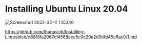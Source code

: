 # Installing Ubuntu Linux 20.04
![Screenshot 2022-02-11 145040](https://user-images.githubusercontent.com/55657279/153555414-72f3999b-77d7-4e12-9124-9cdc6f59b3fb.png)

https://github.com/thanasinb/Installing-Linux/blob/c68f8fa2067cf4568eec5c0c29a2d9dfd45e6ac0/1.md
